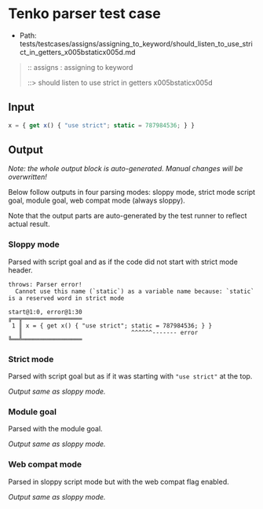 # Tenko parser test case

- Path: tests/testcases/assigns/assigning_to_keyword/should_listen_to_use_strict_in_getters_x005bstaticx005d.md

> :: assigns : assigning to keyword
>
> ::> should listen to use strict in getters x005bstaticx005d

## Input

`````js
x = { get x() { "use strict"; static = 787984536; } }
`````

## Output

_Note: the whole output block is auto-generated. Manual changes will be overwritten!_

Below follow outputs in four parsing modes: sloppy mode, strict mode script goal, module goal, web compat mode (always sloppy).

Note that the output parts are auto-generated by the test runner to reflect actual result.

### Sloppy mode

Parsed with script goal and as if the code did not start with strict mode header.

`````
throws: Parser error!
  Cannot use this name (`static`) as a variable name because: `static` is a reserved word in strict mode

start@1:0, error@1:30
╔══╦═════════════════
 1 ║ x = { get x() { "use strict"; static = 787984536; } }
   ║                               ^^^^^^------- error
╚══╩═════════════════

`````

### Strict mode

Parsed with script goal but as if it was starting with `"use strict"` at the top.

_Output same as sloppy mode._

### Module goal

Parsed with the module goal.

_Output same as sloppy mode._

### Web compat mode

Parsed in sloppy script mode but with the web compat flag enabled.

_Output same as sloppy mode._
